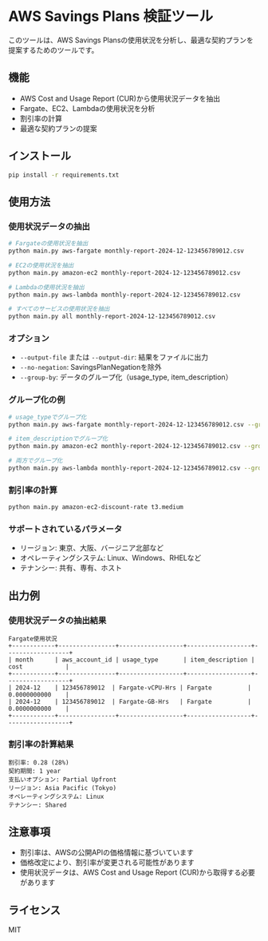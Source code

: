 # AWS Savings Plans 検証ツール

このツールは、AWS Savings Plansの使用状況を分析し、最適な契約プランを提案するためのツールです。

## 機能

- AWS Cost and Usage Report (CUR)から使用状況データを抽出
- Fargate、EC2、Lambdaの使用状況を分析
- 割引率の計算
- 最適な契約プランの提案

## インストール

```bash
pip install -r requirements.txt
```

## 使用方法

### 使用状況データの抽出

```bash
# Fargateの使用状況を抽出
python main.py aws-fargate monthly-report-2024-12-123456789012.csv

# EC2の使用状況を抽出
python main.py amazon-ec2 monthly-report-2024-12-123456789012.csv

# Lambdaの使用状況を抽出
python main.py aws-lambda monthly-report-2024-12-123456789012.csv

# すべてのサービスの使用状況を抽出
python main.py all monthly-report-2024-12-123456789012.csv
```

### オプション

- `--output-file` または `--output-dir`: 結果をファイルに出力
- `--no-negation`: SavingsPlanNegationを除外
- `--group-by`: データのグループ化（usage_type, item_description）

### グループ化の例

```bash
# usage_typeでグループ化
python main.py aws-fargate monthly-report-2024-12-123456789012.csv --group-by usage_type

# item_descriptionでグループ化
python main.py amazon-ec2 monthly-report-2024-12-123456789012.csv --group-by item_description

# 両方でグループ化
python main.py aws-lambda monthly-report-2024-12-123456789012.csv --group-by usage_type --group-by item_description
```

### 割引率の計算

```bash
python main.py amazon-ec2-discount-rate t3.medium
```

### サポートされているパラメータ

- リージョン: 東京、大阪、バージニア北部など
- オペレーティングシステム: Linux、Windows、RHELなど
- テナンシー: 共有、専有、ホスト

## 出力例

### 使用状況データの抽出結果

```
Fargate使用状況
+------------+----------------+------------------+------------------+------------------+
| month      | aws_account_id | usage_type       | item_description | cost            |
+------------+----------------+------------------+------------------+------------------+
| 2024-12    | 123456789012  | Fargate-vCPU-Hrs | Fargate          | 0.0000000000    |
| 2024-12    | 123456789012  | Fargate-GB-Hrs   | Fargate          | 0.0000000000    |
+------------+----------------+------------------+------------------+------------------+
```

### 割引率の計算結果

```
割引率: 0.28 (28%)
契約期間: 1 year
支払いオプション: Partial Upfront
リージョン: Asia Pacific (Tokyo)
オペレーティングシステム: Linux
テナンシー: Shared
```

## 注意事項

- 割引率は、AWSの公開APIの価格情報に基づいています
- 価格改定により、割引率が変更される可能性があります
- 使用状況データは、AWS Cost and Usage Report (CUR)から取得する必要があります

## ライセンス

MIT